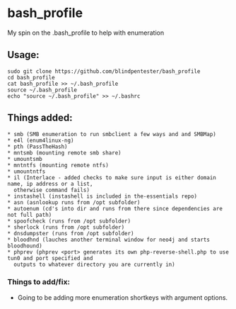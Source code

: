 # bash_profile
My spin on the .bash_profile to help with enumeration  
  
## Usage:  
    sudo git clone https://github.com/blindpentester/bash_profile
    cd bash_profile  
    cat bash_profile >> ~/.bash_profile  
    source ~/.bash_profile  
    echo "source ~/.bash_profile" >> ~/.bashrc
  
  
## Things added:  
    * smb (SMB enumeration to run smbclient a few ways and and SMBMap)  
    * e4l (enum4linux-ng)  
    * pth (PassTheHash)  
    * mntsmb (mounting remote smb share)  
    * umountsmb  
    * mntntfs (mounting remote ntfs)  
    * umountntfs  
    * il (Interlace - added checks to make sure input is either domain name, ip address or a list, 
      otherwise command fails)  
    * instashell (instashell is included in the-essentials repo)  
    * asn (asnlookup runs from /opt subfolder)  
    * autoenum (cd's into dir and runs from there since dependencies are not full path)  
    * spoofcheck (runs from /opt subfolder)  
    * sherlock (runs from /opt subfolder)  
    * dnsdumpster (runs from /opt subfolder)  
    * bloodhnd (lauches another terminal window for neo4j and starts bloodhound)  
    * phprev (phprev <port> generates its own php-reverse-shell.php to use tun0 and port specified and 
      outputs to whatever directory you are currently in)
    
    
### Things to add/fix:  
- Going to be adding more enumeration shortkeys with argument options.  
